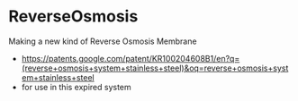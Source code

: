 # ReverseOsmosis
Making a new kind of Reverse Osmosis Membrane 
- https://patents.google.com/patent/KR100204608B1/en?q=(reverse+osmosis+system+stainless+steel)&oq=reverse+osmosis+system+stainless+steel
- for use in this expired system

